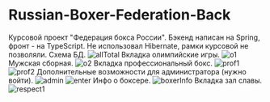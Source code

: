 # Russian-Boxer-Federation-Back
Курсовой проект "Федерация бокса России".
Бэкенд написан на Spring, фронт - на TypeScript.
Не использовал Hibernate, рамки курсовой не позволяли.
Схема БД.
![allTotal](https://user-images.githubusercontent.com/72038900/212679050-c99cc763-a507-4e3a-8e9c-e3d145923908.PNG)
Вкладка олимпийские игры.
![o1](https://user-images.githubusercontent.com/72038900/212679339-240b2c3a-bcd9-4781-8fcd-eeca33ff39ea.PNG)
Мужская сборная.
![o2](https://user-images.githubusercontent.com/72038900/212679509-e3ede7c9-7d3f-476c-9a4b-4a44b7b58018.PNG)
Вкладка профессиональный бокс.
![prof1](https://user-images.githubusercontent.com/72038900/212679629-c963b610-52ed-4f88-9821-307b9b8c8cf2.PNG)
![prof2](https://user-images.githubusercontent.com/72038900/212679648-2aa31f6f-f20c-41af-b463-8557b66c33b2.PNG)
Дополнительные возможности для администратора (нужно войти).
![admin](https://user-images.githubusercontent.com/72038900/212679707-01812a11-11e6-40ec-9b5b-4674d9b6ee00.PNG)
![enter](https://user-images.githubusercontent.com/72038900/212679737-7099a4e0-81d3-4f31-ad64-2d67bb63778f.PNG)
Инфо о боксере.
![boxerInfo](https://user-images.githubusercontent.com/72038900/212679782-323e687e-3c8e-4cb7-9a1c-829f74c08171.PNG)
Вкладка зал славы.
![respect1](https://user-images.githubusercontent.com/72038900/212679836-ad32a1af-7f9a-4924-8d86-6b675bfb670e.PNG)
